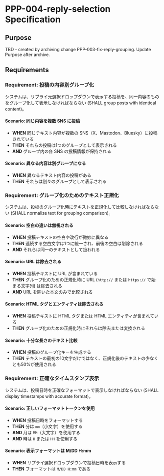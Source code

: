 # PPP-004-reply-selection Specification

## Purpose
TBD - created by archiving change PPP-003-fix-reply-grouping. Update Purpose after archive.
## Requirements
### Requirement: 投稿の内容別グループ化

システムは、リプライ元選択ドロップダウンで表示する投稿を、同一内容のものをグループ化して表示しなければならない (SHALL group posts with identical content)。

#### Scenario: 同じ内容を複数 SNS に投稿

- **WHEN** 同じテキスト内容が複数の SNS（X、Mastodon、Bluesky）に投稿されている
- **THEN** それらの投稿は1つのグループとして表示される
- **AND** グループ内の各 SNS の投稿情報が保持される

#### Scenario: 異なる内容は別グループになる

- **WHEN** 異なるテキスト内容の投稿がある
- **THEN** それらは別々のグループとして表示される

### Requirement: グループ化のためのテキスト正規化

システムは、投稿のグループ化時にテキストを正規化して比較しなければならない (SHALL normalize text for grouping comparison)。

#### Scenario: 空白の違いは無視される

- **WHEN** 投稿テキストの空白や改行が微妙に異なる
- **THEN** 連続する空白文字は1つに統一され、前後の空白は削除される
- **AND** それらは同一のテキストとして扱われる

#### Scenario: URL は除去される

- **WHEN** 投稿テキストに URL が含まれている
- **THEN** グループ化のための正規化時に URL (`http://` または `https://` で始まる文字列) は除去される
- **AND** URL を除いた本文のみで比較される

#### Scenario: HTML タグとエンティティは除去される

- **WHEN** 投稿テキストに HTML タグまたは HTML エンティティが含まれている
- **THEN** グループ化のための正規化時にそれらは除去または変換される

#### Scenario: 十分な長さのテキスト比較

- **WHEN** 投稿のグループ化キーを生成する
- **THEN** テキストの最初の10文字だけではなく、正規化後のテキストの少なくとも50%が使用される

### Requirement: 正確なタイムスタンプ表示

システムは、投稿日時を正確なフォーマットで表示しなければならない (SHALL display timestamps with accurate format)。

#### Scenario: 正しいフォーマットトークンを使用

- **WHEN** 投稿日時をフォーマットする
- **THEN** 分は `mm`（小文字）を使用する
- **AND** 月は `MM`（大文字）を使用する
- **AND** 時は `H` または `HH` を使用する

#### Scenario: 表示フォーマットは M/DD H:mm

- **WHEN** リプライ選択ドロップダウンで投稿日時を表示する
- **THEN** フォーマットは `M/DD H:mm` である

